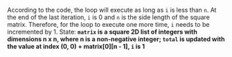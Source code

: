 According to the code, the loop will execute as long as `i` is less than `n`. At the end of the last iteration, `i` is 0 and `n` is the side length of the square matrix. Therefore, for the loop to execute one more time, `i` needs to be incremented by 1.
State: **`matrix` is a square 2D list of integers with dimensions n x n, where n is a non-negative integer; `total` is updated with the value at index (0, 0) + matrix[0][n - 1], `i` is 1**
